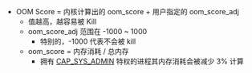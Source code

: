 - OOM Score = 内核计算出的 oom_score + 用户指定的 oom_score_adj  
	- 值越高，越容易被 Kill  
	- oom_score_adj 范围在 -1000 ~ 1000  
		- 特别的，-1000 代表不会被 kill  
	- oom_score = 内存消耗 / 总内存  
		- 拥有 [CAP_SYS_ADMIN](https://man7.org/linux/man-pages/man7/capabilities.7.html#:~:text=CAP_SYS_ADMIN) 特权的进程其内存消耗会被减少 3% 计算  
